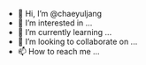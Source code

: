 - 👋 Hi, I’m @chaeyuljang
- 👀 I’m interested in ...
- 🌱 I’m currently learning ...
- 💞️ I’m looking to collaborate on ...
- 📫 How to reach me ...

<!---
chaeyuljang/chaeyuljang is a ✨ special ✨ repository because its `README.md` (this file) appears on your GitHub profile.
You can click the Preview link to take a look at your changes.
--->
